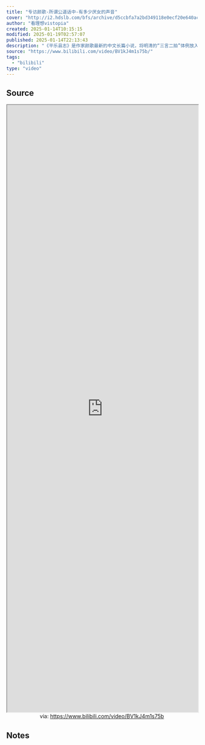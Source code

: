 ```yaml
---
title: "专访颜歌-所谓公道话中-有多少厌女的声音"
cover: "http://i2.hdslb.com/bfs/archive/d5ccbfa7a2bd349118e0ecf20e640ac8176d88a4.jpg@189w_107h.webp"
author: "看理想vistopia"
created: 2025-01-14T10:15:15
modified: 2025-01-19T02:57:07
published: 2025-01-14T22:13:43
description: "《平乐县志》是作家颜歌最新的中文长篇小说，将明清的“三言二拍”体例放入现代四川小镇的故事里。她笑称，这本书写得不容易，像写了一辈子那么长。近些年，她的写作生涯也在解锁新的感受和经历—用英文创作，已于2022年出版英文小说《Elsewhere》（《在别处》）颜歌的表达是有魔力的，感染着周围。本次采访中她是自己的讲述者，吐露自己写作生涯的源头，转折，变化和当下…"
source: "https://www.bilibili.com/video/BV1kJ4m1s75b/"
tags:
  - "bilibili"
type: "video"
---
```


## Source

<iframe src='https://player.bilibili.com/player.html?isOutside=true&bvid=BV1kJ4m1s75b&p=1&autoplay=false' style='height:40vh;width:100%' class='iframe-radius' allow='fullscreen'></iframe>
<center>via: <a href='https://www.bilibili.com/video/BV1kJ4m1s75b' target='_blank' class='external-link'>https://www.bilibili.com/video/BV1kJ4m1s75b</a></center>

## Notes
